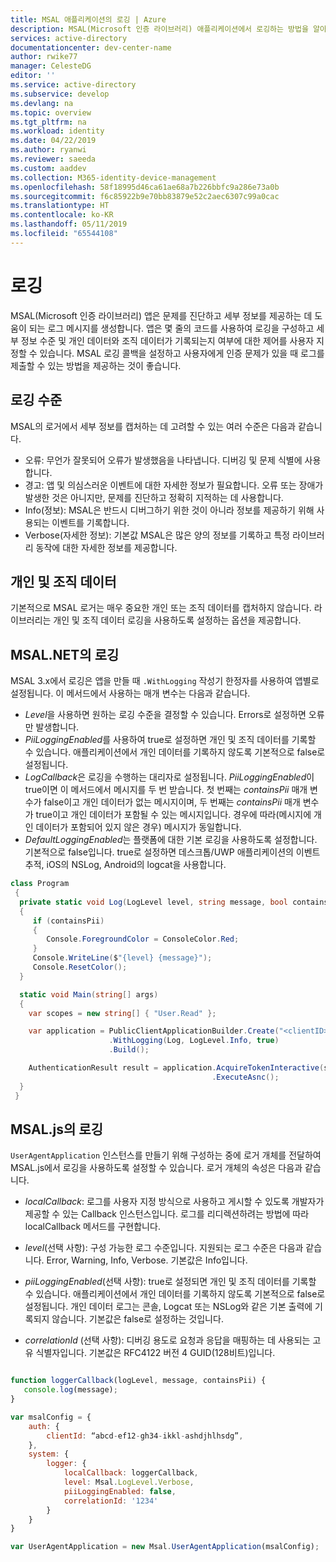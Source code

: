 ```yaml
---
title: MSAL 애플리케이션의 로깅 | Azure
description: MSAL(Microsoft 인증 라이브러리) 애플리케이션에서 로깅하는 방법을 알아봅니다.
services: active-directory
documentationcenter: dev-center-name
author: rwike77
manager: CelesteDG
editor: ''
ms.service: active-directory
ms.subservice: develop
ms.devlang: na
ms.topic: overview
ms.tgt_pltfrm: na
ms.workload: identity
ms.date: 04/22/2019
ms.author: ryanwi
ms.reviewer: saeeda
ms.custom: aaddev
ms.collection: M365-identity-device-management
ms.openlocfilehash: 58f18995d46ca61ae68a7b226bbfc9a286e73a0b
ms.sourcegitcommit: f6c85922b9e70bb83879e52c2aec6307c99a0cac
ms.translationtype: HT
ms.contentlocale: ko-KR
ms.lasthandoff: 05/11/2019
ms.locfileid: "65544108"
---
```

# <a name="logging"></a>로깅
MSAL(Microsoft 인증 라이브러리) 앱은 문제를 진단하고 세부 정보를 제공하는 데 도움이 되는 로그 메시지를 생성합니다. 앱은 몇 줄의 코드를 사용하여 로깅을 구성하고 세부 정보 수준 및 개인 데이터와 조직 데이터가 기록되는지 여부에 대한 제어를 사용자 지정할 수 있습니다. MSAL 로깅 콜백을 설정하고 사용자에게 인증 문제가 있을 때 로그를 제출할 수 있는 방법을 제공하는 것이 좋습니다.

## <a name="logging-levels"></a>로깅 수준

MSAL의 로거에서 세부 정보를 캡처하는 데 고려할 수 있는 여러 수준은 다음과 같습니다.

- 오류: 무언가 잘못되어 오류가 발생했음을 나타냅니다. 디버깅 및 문제 식별에 사용합니다.
- 경고: 앱 및 의심스러운 이벤트에 대한 자세한 정보가 필요합니다. 오류 또는 장애가 발생한 것은 아니지만, 문제를 진단하고 정확히 지적하는 데 사용합니다.
- Info(정보): MSAL은 반드시 디버그하기 위한 것이 아니라 정보를 제공하기 위해 사용되는 이벤트를 기록합니다.
- Verbose(자세한 정보): 기본값 MSAL은 많은 양의 정보를 기록하고 특정 라이브러리 동작에 대한 자세한 정보를 제공합니다.

## <a name="personal-and-organizational-data"></a>개인 및 조직 데이터
기본적으로 MSAL 로거는 매우 중요한 개인 또는 조직 데이터를 캡처하지 않습니다. 라이브러리는 개인 및 조직 데이터 로깅을 사용하도록 설정하는 옵션을 제공합니다.

## <a name="logging-in-msalnet"></a>MSAL.NET의 로깅
MSAL 3.x에서 로깅은 앱을 만들 때 `.WithLogging` 작성기 한정자를 사용하여 앱별로 설정됩니다. 이 메서드에서 사용하는 매개 변수는 다음과 같습니다.

- *Level*을 사용하면 원하는 로깅 수준을 결정할 수 있습니다. Errors로 설정하면 오류만 발생합니다.
- *PiiLoggingEnabled*를 사용하여 true로 설정하면 개인 및 조직 데이터를 기록할 수 있습니다. 애플리케이션에서 개인 데이터를 기록하지 않도록 기본적으로 false로 설정됩니다.
- *LogCallback*은 로깅을 수행하는 대리자로 설정됩니다. *PiiLoggingEnabled*이 true이면 이 메서드에서 메시지를 두 번 받습니다. 첫 번째는 *containsPii* 매개 변수가 false이고 개인 데이터가 없는 메시지이며, 두 번째는 *containsPii* 매개 변수가 true이고 개인 데이터가 포함될 수 있는 메시지입니다. 경우에 따라(메시지에 개인 데이터가 포함되어 있지 않은 경우) 메시지가 동일합니다.
- *DefaultLoggingEnabled*는 플랫폼에 대한 기본 로깅을 사용하도록 설정합니다. 기본적으로 false입니다. true로 설정하면 데스크톱/UWP 애플리케이션의 이벤트 추적, iOS의 NSLog, Android의 logcat을 사용합니다.

```csharp
class Program
 {
  private static void Log(LogLevel level, string message, bool containsPii)
  {
     if (containsPii)
     {
        Console.ForegroundColor = ConsoleColor.Red;
     }
     Console.WriteLine($"{level} {message}");
     Console.ResetColor();
  }

  static void Main(string[] args)
  {
    var scopes = new string[] { "User.Read" };

    var application = PublicClientApplicationBuilder.Create("<clientID>")
                      .WithLogging(Log, LogLevel.Info, true)
                      .Build();

    AuthenticationResult result = application.AcquireTokenInteractive(scopes)
                                             .ExecuteAsnc();
  }
 }
 ```

 ## <a name="logging-in-msaljs"></a>MSAL.js의 로깅

 `UserAgentApplication` 인스턴스를 만들기 위해 구성하는 중에 로거 개체를 전달하여 MSAL.js에서 로깅을 사용하도록 설정할 수 있습니다. 로거 개체의 속성은 다음과 같습니다.

- *localCallback*: 로그를 사용자 지정 방식으로 사용하고 게시할 수 있도록 개발자가 제공할 수 있는 Callback 인스턴스입니다. 로그를 리디렉션하려는 방법에 따라 localCallback 메서드를 구현합니다.

- *level*(선택 사항): 구성 가능한 로그 수준입니다. 지원되는 로그 수준은 다음과 같습니다. Error, Warning, Info, Verbose. 기본값은 Info입니다.

- *piiLoggingEnabled*(선택 사항): true로 설정되면 개인 및 조직 데이터를 기록할 수 있습니다. 애플리케이션에서 개인 데이터를 기록하지 않도록 기본적으로 false로 설정됩니다. 개인 데이터 로그는 콘솔, Logcat 또는 NSLog와 같은 기본 출력에 기록되지 않습니다. 기본값은 false로 설정하는 것입니다.

- *correlationId* (선택 사항): 디버깅 용도로 요청과 응답을 매핑하는 데 사용되는 고유 식별자입니다. 기본값은 RFC4122 버전 4 GUID(128비트)입니다.

```javascript

function loggerCallback(logLevel, message, containsPii) {
   console.log(message);
}

var msalConfig = {
    auth: {
        clientId: “abcd-ef12-gh34-ikkl-ashdjhlhsdg”,
    },
    system: {
        logger: {
            localCallback: loggerCallback,
            level: Msal.LogLevel.Verbose,
            piiLoggingEnabled: false,
            correlationId: '1234'
        }
    }
}

var UserAgentApplication = new Msal.UserAgentApplication(msalConfig);
```
